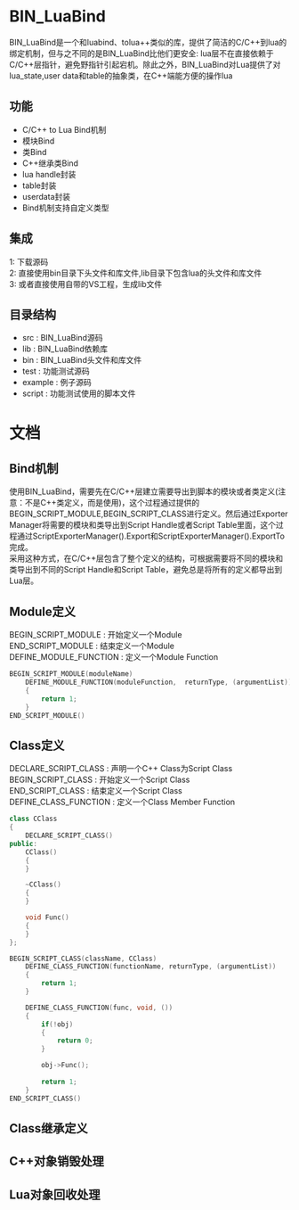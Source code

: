 # BIN_LuaBind

BIN_LuaBind是一个和luabind、tolua++类似的库，提供了简洁的C/C++到lua的绑定机制，但与之不同的是BIN_LuaBind比他们更安全: lua层不在直接依赖于C/C++层指针，避免野指针引起宕机。除此之外，BIN_LuaBind对Lua提供了对lua_state,user data和table的抽象类，在C++端能方便的操作lua

## 功能
* C/C++ to Lua Bind机制 
* 模块Bind
* 类Bind
* C++继承类Bind
* lua handle封装
* table封装
* userdata封装
* Bind机制支持自定义类型

## 集成
1: 下载源码 <br/>
2: 直接使用bin目录下头文件和库文件,lib目录下包含lua的头文件和库文件 <br/>
3: 或者直接使用自带的VS工程，生成lib文件 <br/>

## 目录结构
* src : BIN_LuaBind源码 
* lib : BIN_LuaBind依赖库
* bin : BIN_LuaBind头文件和库文件
* test : 功能测试源码
* example : 例子源码
* script : 功能测试使用的脚本文件

# 文档

## Bind机制
使用BIN_LuaBind，需要先在C/C++层建立需要导出到脚本的模块或者类定义(注意：不是C++类定义，而是使用)，这个过程通过提供的BEGIN_SCRIPT_MODULE,BEGIN_SCRIPT_CLASS进行定义。然后通过Exporter Manager将需要的模块和类导出到Script Handle或者Script Table里面，这个过程通过ScriptExporterManager().Export和ScriptExporterManager().ExportTo完成。<br/>
采用这种方式，在C/C++层包含了整个定义的结构，可根据需要将不同的模块和类导出到不同的Script Handle和Script Table，避免总是将所有的定义都导出到Lua层。

## Module定义
BEGIN_SCRIPT_MODULE : 开始定义一个Module <br/>
END_SCRIPT_MODULE : 结束定义一个Module <br/>
DEFINE_MODULE_FUNCTION : 定义一个Module Function <br/>
```C++
BEGIN_SCRIPT_MODULE(moduleName)
	DEFINE_MODULE_FUNCTION(moduleFunction,  returnType, (argumentList))
	{
		return 1;
	}
END_SCRIPT_MODULE()
```

## Class定义
DECLARE_SCRIPT_CLASS : 声明一个C++ Class为Script Class <br/>
BEGIN_SCRIPT_CLASS : 开始定义一个Script Class <br/>
END_SCRIPT_CLASS : 结束定义一个Script Class <br/>
DEFINE_CLASS_FUNCTION : 定义一个Class Member Function <br/>
```C++
class CClass
{
	DECLARE_SCRIPT_CLASS()
public:
	CClass()
	{
	}

	~CClass()
	{
	}

	void Func()
	{
	}
};

BEGIN_SCRIPT_CLASS(className, CClass)
	DEFINE_CLASS_FUNCTION(functionName, returnType, (argumentList))
	{
		return 1;
	}

	DEFINE_CLASS_FUNCTION(func, void, ())
	{	
		if(!obj)
		{
			return 0;
		}

		obj->Func();
			
		return 1;
	}
END_SCRIPT_CLASS()
```

## Class继承定义

## C++对象销毁处理

## Lua对象回收处理




 